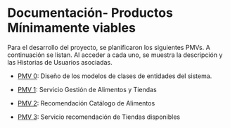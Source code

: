 # Documentación- Productos Mínimamente viables

Para el desarrollo del proyecto, se planificaron los siguientes PMVs. A continuación se listan. Al acceder a cada uno, se muestra la descripción y las Historias de Usuarios asociadas. 

- [PMV 0](https://github.com/ccvaillant1992/SearchFood-PetStore/milestone/1): Diseño de los modelos de clases de entidades del sistema.

- [PMV 1](https://github.com/ccvaillant1992/SearchFood-PetStore/milestone/2): Servicio Gestión de Alimentos y Tiendas

- [PMV 2](https://github.com/ccvaillant1992/SearchFood-PetStore/milestone/3): Recomendación Catálogo de Alimentos

- [PMV 3](https://github.com/ccvaillant1992/SearchFood-PetStore/milestone/4): Servicio recomendación de Tiendas disponibles





